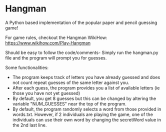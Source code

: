 # Hangman
A Python based implementation of the popular paper and pencil guessing game!

For game rules, checkout the Hangman WikiHow: https://www.wikihow.com/Play-Hangman

Should be easy to follow the code/comments- Simply run the hangman.py file and the program will prompt you for guesses.

Some functionalities:
  - The program keeps track of letters you have already guessed and does not count repeat guesses of the same letter against you.
  - After each guess, the program provides you a list of available letters (ie those you have not yet guessed)
  - By default, you get 8 guesses but this can be changed by altering the variable "NUM_GUESSES" near the top of the program.
  - By default, the program randomly selects a word from those provided in words.txt. However, if 2 individuals are playing the game, one of the individuals can use their own word by changing the secretWord value in the 2nd last line.

